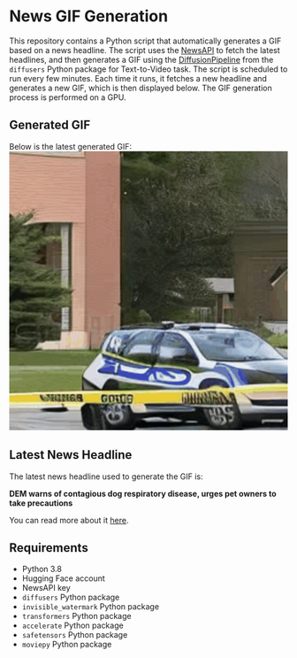 # News GIF Generation
This repository contains a Python script that automatically generates a GIF based on a news headline. The script uses the [NewsAPI](https://newsapi.org/) to fetch the latest headlines, and then generates a GIF using the [DiffusionPipeline](https://github.com/huggingface/diffusers) from the `diffusers` Python package for Text-to-Video task.
The script is scheduled to run every few minutes. Each time it runs, it fetches a new headline and generates a new GIF, which is then displayed below. The GIF generation process is performed on a GPU.

## Generated GIF
Below is the latest generated GIF:
![Generated GIF](output.gif?raw=true&v=1702674327)

## Latest News Headline
The latest news headline used to generate the GIF is:

**DEM warns of contagious dog respiratory disease, urges pet owners to take precautions**

You can read more about it [here](https://turnto10.com/news/local/dem-warns-contagious-dog-respiratory-disease-urges-pet-owners-precautions-mingle-dog-parks-shelters-groomers-kennels-trainers-rhode-island-december-14-2023).

## Requirements
- Python 3.8
- Hugging Face account
- NewsAPI key
- `diffusers` Python package
- `invisible_watermark` Python package
- `transformers` Python package
- `accelerate` Python package
- `safetensors` Python package
- `moviepy` Python package
